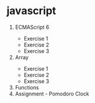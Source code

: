 # javascript
<ol>
   <li>ECMAScript 6</li>
   <ul>
       <li>Exercise 1</li>
       <li>Exercise 2</li>
       <li>Exercise 3</li>
   </ul>
   <li>Array<a href="array.js"></a></li>
   <ul>
       <li>Exercise 1<a href="https://github.com/Akhras4/javascript- 
        A/blob/2cd09be6b40a23f932538440482ad7c9c7748bbb/array.js#L7"></a></li>
       <li>Exercise 2</li>
       <li>Exercise 3</li>
   </ul>
   <li>Functions</li>
   <li>Assignment - Pomodoro Clock</li>
</ol>

